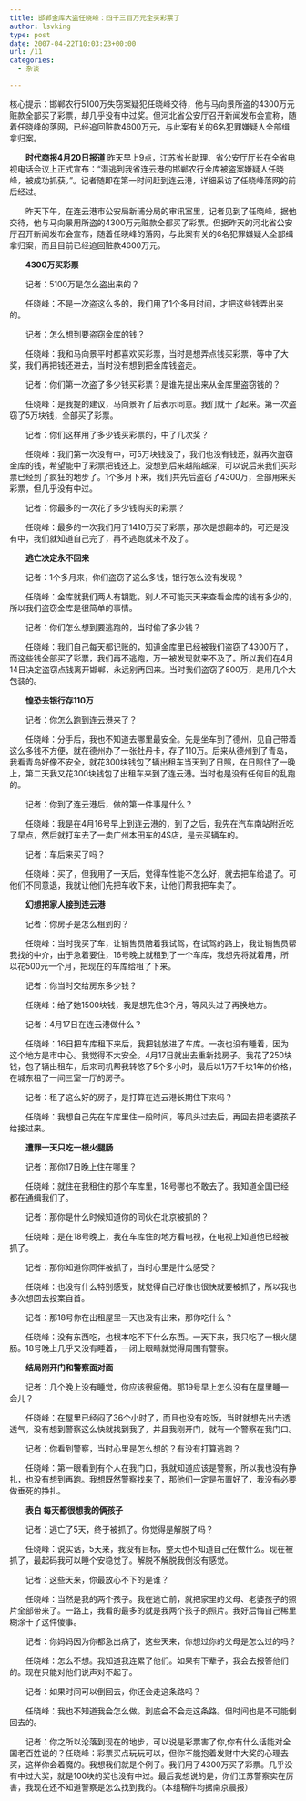 ```yaml
---
title: 邯郸金库大盗任晓峰：四千三百万元全买彩票了
author: lsvking
type: post
date: 2007-04-22T10:03:23+00:00
url: /11
categories:
  - 杂谈

---
```

核心提示：邯郸农行5100万失窃案疑犯任晓峰交待，他与马向景所盗的4300万元赃款全部买了彩票，却几乎没有中过奖。但河北省公安厅召开新闻发布会宣称，随着任晓峰的落网，已经追回赃款4600万元，与此案有关的6名犯罪嫌疑人全部缉拿归案。

<p style="text-indent: 2em">
  <strong>时代商报4月20日报道</strong> 昨天早上9点，江苏省长助理、省公安厅厅长在全省电视电话会议上正式宣布：“潜逃到我省连云港的邯郸农行金库被盗案嫌疑人任晓峰，被成功抓获。”。记者随即在第一时间赶到连云港，详细采访了任晓峰落网的前后经过。
</p>

<p style="text-indent: 2em">
  昨天下午，在连云港市公安局新浦分局的审讯室里，记者见到了任晓峰，据他交待，他与马向景用所盗的4300万元赃款全都买了彩票。但据昨天的河北省公安厅召开新闻发布会宣布，随着任晓峰的落网，与此案有关的6名犯罪嫌疑人全部缉拿归案，而且目前已经追回赃款4600万元。
</p>

<p style="text-indent: 2em">
  <strong>4300万买彩票</strong>
</p>

<p style="text-indent: 2em">
  记者：5100万是怎么盗出来的？
</p>

<p style="text-indent: 2em">
  任晓峰：不是一次盗这么多的，我们用了1个多月时间，才把这些钱弄出来的。
</p>

<p style="text-indent: 2em">
  记者：怎么想到要盗窃金库的钱？
</p>

<p style="text-indent: 2em">
  任晓峰：我和马向景平时都喜欢买彩票，当时是想弄点钱买彩票，等中了大奖，我们再把钱还进去，当时没有想到把金库钱盗走。
</p>

<p style="text-indent: 2em">
  记者：你们第一次盗了多少钱买彩票？是谁先提出来从金库里盗窃钱的？
</p>

<p style="text-indent: 2em">
  任晓峰：是我提的建议，马向景听了后表示同意。我们就干了起来。第一次盗窃了5万块钱，全部买了彩票。
</p>

<p style="text-indent: 2em">
  记者：你们这样用了多少钱买彩票的，中了几次奖？
</p>

<p style="text-indent: 2em">
  任晓峰：我们第一次没有中，可5万块钱没了，我们也没有钱还，就再次盗窃金库的钱，希望能中了彩票把钱还上。没想到后来越陷越深，可以说后来我们买彩票已经到了疯狂的地步了。1个多月下来，我们共先后盗窃了4300万，全部用来买彩票，但几乎没有中过。
</p>

<p style="text-indent: 2em">
  记者：你最多的一次花了多少钱购买的彩票？
</p>

<p style="text-indent: 2em">
  任晓峰：最多的一次我们用了1410万买了彩票，那次是想翻本的，可还是没有中，我们就知道自己完了，再不逃跑就来不及了。
</p>

<p style="text-indent: 2em">
  <strong>逃亡决定永不回来</strong>
</p>

<p style="text-indent: 2em">
  记者：1个多月来，你们盗窃了这么多钱，银行怎么没有发现？
</p>

<p style="text-indent: 2em">
  任晓峰：金库就我们两人有钥匙，别人不可能天天来查看金库的钱有多少的，所以我们盗窃金库是很简单的事情。
</p>

<p style="text-indent: 2em">
  记者：你们怎么想到要逃跑的，当时偷了多少钱？
</p>

<p style="text-indent: 2em">
  任晓峰：我们自己每天都记账的，知道金库里已经被我们盗窃了4300万了，而这些钱全部买了彩票，我们再不逃跑，万一被发现就来不及了。所以我们在4月14日决定盗窃点钱离开邯郸，永远别再回来。当时我们盗窃了800万，是用几个大包装的。
</p>

<p style="text-indent: 2em">
  <strong>惶恐去银行存110万</strong>
</p>

<p style="text-indent: 2em">
  记者：你怎么跑到连云港来了？
</p>

<p style="text-indent: 2em">
  任晓峰：分手后，我也不知道去哪里最安全。先是坐车到了德州，见自己带着这么多钱不方便，就在德州办了一张牡丹卡，存了110万。后来从德州到了青岛，我看青岛好像不安全，就花300块钱包了辆出租车当天到了日照，在日照住了一晚上，第二天我又花300块钱包了出租车来到了连云港。当时也是没有任何目的乱跑的。
</p>

<p style="text-indent: 2em">
  记者：你到了连云港后，做的第一件事是什么？
</p>

<p style="text-indent: 2em">
  任晓峰：我是在4月16号早上到连云港的，到了之后，我先在汽车南站附近吃了早点，然后就打车去了一卖广州本田车的4S店，是去买辆车的。
</p>

<p style="text-indent: 2em">
  记者：车后来买了吗？
</p>

<p style="text-indent: 2em">
  任晓峰：买了，但我用了一天后，觉得车性能不怎么好，就去把车给退了。可他们不同意退，我就让他们先把车收下来，让他们帮我把车卖了。
</p>

<p style="text-indent: 2em">
  <strong>幻想把家人接到连云港</strong>
</p>

<p style="text-indent: 2em">
  记者：你房子是怎么租到的？
</p>

<p style="text-indent: 2em">
  任晓峰：当时我买了车，让销售员陪着我试驾，在试驾的路上，我让销售员帮我找的中介，由于急着要住，16号晚上就租到了一个车库，我想先将就着用，所以花500元一个月，把现在的车库给租了下来。
</p>

<p style="text-indent: 2em">
  记者：你当时交给房东多少钱？
</p>

<p style="text-indent: 2em">
  任晓峰：给了她1500块钱，我是想先住3个月，等风头过了再换地方。
</p>

<p style="text-indent: 2em">
  记者：4月17日在连云港做什么？
</p>

<p style="text-indent: 2em">
  任晓峰：16日把车库租下来后，我把钱放进了车库。一夜也没有睡着，因为这个地方是市中心。我觉得不大安全。4月17日就出去重新找房子。我花了250块钱，包了辆出租车，后来司机帮我转悠了5个多小时，最后以1万7千块1年的价格，在城东租了一间三室一厅的房子。
</p>

<p style="text-indent: 2em">
  记者：租了这么好的房子，是打算在连云港长期住下来吗？
</p>

<p style="text-indent: 2em">
  任晓峰：我想自己先在车库里住一段时间，等风头过去后，再回去把老婆孩子给接过来。
</p>

<p style="text-indent: 2em">
  <strong>遭罪一天只吃一根火腿肠</strong>
</p>

<p style="text-indent: 2em">
  记者：那你17日晚上住在哪里？
</p>

<p style="text-indent: 2em">
  任晓峰：就住在我租住的那个车库里，18号哪也不敢去了。我知道全国已经都在通缉我们了。
</p>

<p style="text-indent: 2em">
  记者：那你是什么时候知道你的同伙在北京被抓的？
</p>

<p style="text-indent: 2em">
  任晓峰：是在18号晚上，我在车库住的地方看电视，在电视上知道他已经被抓了。
</p>

<p style="text-indent: 2em">
  记者：那你知道你同伴被抓了，当时心里是什么感受？
</p>

<p style="text-indent: 2em">
  任晓峰：也没有什么特别感受，就觉得自己好像也很快就要被抓了，所以我也多次想回去投案自首。
</p>

<p style="text-indent: 2em">
  记者：那18号你在出租屋里一天也没有出来，那你吃什么？
</p>

<p style="text-indent: 2em">
  任晓峰：没有东西吃，也根本吃不下什么东西。一天下来，我只吃了一根火腿肠。18号晚上几乎又没有睡着，一闭上眼睛就觉得周围有警察。
</p>

<p style="text-indent: 2em">
  <strong>结局刚开门和警察面对面</strong>
</p>

<p style="text-indent: 2em">
  记者：几个晚上没有睡觉，你应该很疲倦。那19号早上怎么没有在屋里睡一会儿？
</p>

<p style="text-indent: 2em">
  任晓峰：在屋里已经闷了36个小时了，而且也没有吃饭，当时就想先出去透透气，没有想到警察这么快就找到我了，并且我刚开门，就有一个警察在我门口。
</p>

<p style="text-indent: 2em">
  记者：你看到警察，当时心里是怎么想的？有没有打算逃跑？
</p>

<p style="text-indent: 2em">
  任晓峰：第一眼看到有个人在我门口，我就知道应该是警察，所以我也没有挣扎，也没有想到再跑。我想既然警察找来了，那他们一定是布置好了，我没有必要做垂死的挣扎。
</p>

<p style="text-indent: 2em">
  <strong>表白 每天都很想我的俩孩子</strong>
</p>

<p style="text-indent: 2em">
  记者：逃亡了5天，终于被抓了。你觉得是解脱了吗？
</p>

<p style="text-indent: 2em">
  任晓峰：说实话，5天来，我没有目标，整天也不知道自己在做什么。现在被抓了，最起码我可以睡个安稳觉了。解脱不解脱我倒没有感觉。
</p>

<p style="text-indent: 2em">
  记者：这些天来，你最放心不下的是谁？
</p>

<p style="text-indent: 2em">
  任晓峰：当然是我的两个孩子。我在逃亡前，就把家里的父母、老婆孩子的照片全部带来了。一路上，我看的最多的就是我两个孩子的照片。我好后悔自己稀里糊涂干了这件傻事。
</p>

<p style="text-indent: 2em">
  记者：你妈妈因为你都急出病了，这些天来，你想过你的父母是怎么过的吗？
</p>

<p style="text-indent: 2em">
  任晓峰：怎么不想。我知道我连累了他们。如果有下辈子，我会去报答他们的。现在只能对他们说声对不起了。
</p>

<p style="text-indent: 2em">
  记者：如果时间可以倒回去，你还会走这条路吗？
</p>

<p style="text-indent: 2em">
  任晓峰：我也不知道我会怎么做。到底会不会走这条路。但时间也是不可能倒回去的。
</p>

<p style="text-indent: 2em">
  记者：你之所以沦落到现在的地步，可以说是彩票害了你,你有什么话能对全国老百姓说的？任晓峰：彩票买点玩玩可以，但你不能抱着发财中大奖的心理去买，这样你会着魔的。我想我们就是个例子。我们用了4300万买了彩票。几乎没有中过大奖，就是100块的奖也没有中过。最后我想说的是，你们江苏警察实在厉害，我现在还不知道警察是怎么找到我的。（本组稿件均据南京晨报）
</p>